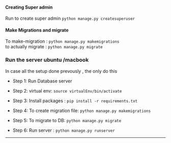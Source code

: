 

#### Creating Super admin

Run  to create super admin `python manage.py createsuperuser`  <br>


#### Make Migrations and migrate

To make-migration : `python manage.py makemigrations` <br>
to actually migrate : `python manage.py migrate` <br>



### Run the server ubuntu /macbook

In case all the setup done prevously , the only do this

- Step 1: Run Database server

- Step 2: virtual env: `source virtualEnv/bin/activate`

- Step 3: Install packages : `pip install -r requirements.txt`
 
- Step 4: To create migration file: `python manage.py makemigrations`

- Step 5: To migrate to DB: `python manage.py migrate`

- Step 6: Run server : `python manage.py runserver`

<hr>



<!-- ### Second time and onwards Run the project

Step 1: Activate virtual environment `source virtualEnv/bin/activate` <br>
Step 2: run `python manage.py collectstatic` <br>


### run server 
Run teh Django Server : `python manage.py runserver`









<br><br><br><br>

# Details of the project setup



### Create development environment

Apple or linux: <br>
Step 1 :  Create virtual environment  `python3 -m venv virtualEnv`<br>
Step 2 :  Activate virtual environment `source virtualEnv/bin/activate`<br>
Step 3 :  when we stop wrorking on the project , deactivate virtual env : `deactivate`<br>

Windows virtual env (by powershell) <br>
install virtualenv : `pip install virtualenv` <br>
create virtual env: `python -m virtualenv  myenv` <br>
activate virtual env : `myenv\Scripts\activate` <br>

<br><br>

###  Install django realted packages

install , only if you did not install it before<br>
`pip install -r requirements.txt`


after installing any new package , <br>
use : `pip freeze > requirements.txt`

<br><br>

### Creating DJANGO project

Step 1 : Create Project `django-admin startproject lykas_django .`

<br><br>

### Work directory
get into the project : `cd lykas_django`

<br><br>

### Creating new app
first : create an new folder inside apps. give it name of the new app , example `app1`<br>
new app : `python manage.py startapp <app-name>  ./apps/<app-name>`<br>
example : `python manage.py startapp app1 ./apps/app1`<br>
example : `python manage.py startapp auth_app ./apps/auth_app`<br>

<br>

inside each folder , there will be file : apps.py. <br>
in side file , there will be `<appname>_config class` <br>
change name  from `<appname>` to `apps.<appname>` <br>


add paths of those apps in the main `urls.py`` files
```
path("", include("apps.home.urls")),
path("app1/", include("apps.app1.urls")),
```
<br>

Also add app names in `settings.py` file

```
"apps.home",
"apps.app1"
```



<br><br>

### new static file added 
every time if added static file run this : `python manage.py collectstatic`
<br> static files will not work in Production. <br>
<br> in development `DEBUG = True` , only then static file will work


<br><br>

### run server 
Activate virtual environment `source virtualEnv/bin/activate`<br>
run server  : `python manage.py runserver` <br>


<br><br><br> 

### Step 3 : Run local MariaDb database (using docker)


2 types of Docker environment is there:

- Option 1 : for Windows or Mac-book - Install `docker desktop` from https://www.docker.com/products/docker-desktop/

- Option 2 : Linux like Ubuntu (install native docker) 

After installtion is complete 

- Step 1: open docker-dsktop (if on windows / mac) . For ubuntu ignore thos step as docker is alys open  in background

- In the project file you will find `docker-compose.yml`, we have to run this

- Run the Database and Databse-UI by `docker-compose up -d`

- If all ok , open `http://localhost:8080/`

- PHP-My-Admin is the DB UI : to check databse details, use these credentials
  - Username: `root`
  - Password: `pass`

:warning: **The databse is only for test case**: Be very careful here!
<br>
:warning: **Usrname: root & Password : pass**: Never ( I mean never never never) use this in production

link : https://stackoverflow.com/questions/82831/how-do-i-check-whether-a-file-exists-without-exceptions

https://www.youtube.com/watch?v=Kc1Q_ayAeQk
-->




